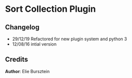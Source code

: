 # Sort Collection Plugin


## Changelog
- 29/12/19 Refactored for new plugin system and python 3
- 12/08/16 intial version

## Credits

**Author**: Elie Bursztein
